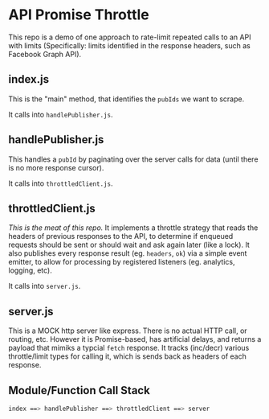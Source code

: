 # API Promise Throttle

This repo is a demo of one approach to rate-limit repeated calls to an API with limits (Specifically: limits identified in the response headers, such as Facebook Graph API).

## index.js

This is the "main" method, that identifies the `pubIds` we want to scrape.

It calls into `handlePublisher.js`.

## handlePublisher.js

This handles a `pubId` by paginating over the server calls for data (until there is no more response cursor).

It calls into `throttledClient.js`.

## throttledClient.js

*This is the meat of this repo.* It implements a throttle strategy that reads the headers of previous responses to the API, to determine if enqueued requests should be sent or should wait and ask again later (like a lock). It also publishes every response result (eg. `headers`, `ok`) via a simple event emitter, to allow for processing by registered listeners (eg. analytics, logging, etc).

It calls into `server.js`.

## server.js

This is a MOCK http server like express. There is no actual HTTP call, or routing, etc. However it is Promise-based, has artificial delays, and returns a payload that mimiks a typcial `fetch` response. It tracks (inc/decr) various throttle/limit types for calling it, which is sends back as headers of each response.

## Module/Function Call Stack

```bash
index ==> handlePublisher ==> throttledClient ==> server
```
